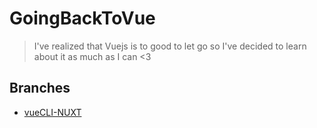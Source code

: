 # GoingBackToVue

> I've realized that Vuejs is to good to let go so I've decided to learn about it as much as I can <3

## Branches 
* [vueCLI-NUXT](https://github.com/puribey/GoBackToVue/tree/vueCLI-NUXT)

